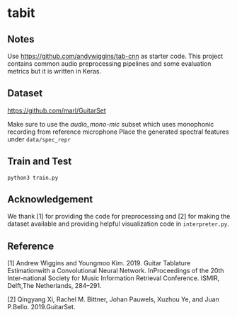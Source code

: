 # tabit

## Notes
Use <https://github.com/andywiggins/tab-cnn> as starter code. This project contains common audio preprocessing pipelines and some evaluation metrics but it is written in Keras. 

## Dataset
<https://github.com/marl/GuitarSet>

Make sure to use the *audio_mono-mic* subset which uses monophonic recording from reference microphone
Place the generated spectral features under `data/spec_repr` 

## Train and Test
`python3 train.py`

## Acknowledgement
We thank [1] for providing the code for preprocessing and [2] for making the dataset available and providing helpful visualization code in `interpreter.py`.

## Reference
[1] Andrew Wiggins and Youngmoo Kim. 2019. Guitar Tablature Estimationwith a Convolutional Neural Network. InProceedings of the 20th Inter-national Society for Music Information Retrieval Conference. ISMIR, Delft,The Netherlands, 284–291.

[2] Qingyang Xi, Rachel M. Bittner, Johan Pauwels, Xuzhou Ye, and Juan P.Bello. 2019.GuitarSet.